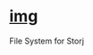 # [img](https://raw.githubusercontent.com/storj-jp/StorjPoint/master/icon.png)
File System for Storj

